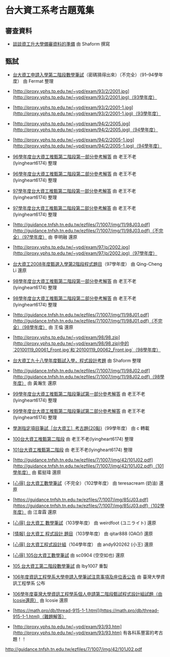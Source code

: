 # 台大資工系考古題蒐集

## 審查資料

- [談談資工升大學備審資料的準備](https://shaform.wordpress.com/2012/02/11/talks-about-application/) 由 Shaform 撰寫

## 甄試

- [台大資工申請入學第二階段數學筆試](https://hsnu1283.files.wordpress.com/2013/03/e58fb0e5a4a7e8b387e5b7a5e794b3e8ab8be585a5e5adb8e7acace4ba8ce99a8ee6aeb5e695b8e5adb8e7ad86e8a9a6.pdf)（密碼猜得出來）（不完全）（91–94學年度） 由 Fermat 整理
- [http://proxy.yphs.tp.edu.tw/~ypd/exam/93/2/2001.jpg](http://proxy.yphs.tp.edu.tw/~ypd/exam/93/2/2001.jpg)（93學年度）
- [http://proxy.yphs.tp.edu.tw/~ypd/exam/93/2/2001-1.jpg](http://proxy.yphs.tp.edu.tw/~ypd/exam/93/2/2001-1.jpg)（93學年度）
- [http://proxy.yphs.tp.edu.tw/~ypd/exam/94/2/2005.jpg](http://proxy.yphs.tp.edu.tw/~ypd/exam/94/2/2005.jpg)（94學年度）
- [http://proxy.yphs.tp.edu.tw/~ypd/exam/94/2/2005-1.jpg](http://proxy.yphs.tp.edu.tw/~ypd/exam/94/2/2005-1.jpg)（94學年度）
- [96學年度台大資工推甄第二階段第一部分參考解答](http://lyingheart6174.pixnet.net/blog/post/5121988) 由 老王不老(lyingheart6174) 整理
- [96學年度台大資工推甄第二階段第二部分參考解答](http://lyingheart6174.pixnet.net/blog/post/5121985) 由 老王不老(lyingheart6174) 整理
- [97學年度台大資工推甄第二階段第一部分參考解答](http://lyingheart6174.pixnet.net/blog/post/5121994) 由 老王不老(lyingheart6174) 整理
- [97學年度台大資工推甄第二階段第二部分參考解答](http://lyingheart6174.pixnet.net/blog/post/5121991) 由 老王不老(lyingheart6174) 整理
- [http://guidance.tnfsh.tn.edu.tw/ezfiles/7/1007/img/11/98J03.pdf](http://guidance.tnfsh.tn.edu.tw/ezfiles/7/1007/img/11/98J03.pdf)（不完全）（97學年度） 由 李明融 還原
- [http://proxy.yphs.tp.edu.tw/~ypd/exam/97/p/2002.jpg](http://proxy.yphs.tp.edu.tw/~ypd/exam/97/p/2002.jpg)（97學年度）
- [台大資工2008年度甄選入學第2階段程式題目](https://dowdow.wordpress.com/c_language/problem/NTUCSIE2008/)（97學年度） 由 Qing-Cheng Li 還原
- [98學年度台大資工推甄第二階段第一部分參考解答](http://lyingheart6174.pixnet.net/blog/post/5122177) 由 老王不老(lyingheart6174) 整理
- [98學年度台大資工推甄第二階段第二部分參考解答](http://lyingheart6174.pixnet.net/blog/post/5122165) 由 老王不老(lyingheart6174) 整理
- [http://guidance.tnfsh.tn.edu.tw/ezfiles/7/1007/img/11/98J01.pdf](http://guidance.tnfsh.tn.edu.tw/ezfiles/7/1007/img/11/98J01.pdf)（不完全）（98學年度） 由 王倫 還原
- [http://proxy.yphs.tp.edu.tw/~ypd/exam/98/98.zip](http://proxy.yphs.tp.edu.tw/~ypd/exam/98/98.zip)中的`20100119_00061_Front.jpg`和`20100119_00062_Front.jpg`（98學年度）
- [台大資工九十八學年度甄試入學，程式設計考題](https://shaform.wordpress.com/2009/03/29/ntucsi/) 由 Shaform 整理
- [http://guidance.tnfsh.tn.edu.tw/ezfiles/7/1007/img/11/98J02.pdf](http://guidance.tnfsh.tn.edu.tw/ezfiles/7/1007/img/11/98J02.pdf)（98學年度） 由 黃瀚生 還原
- [99學年度台大資工推甄第二階段筆試第一部分參考解答](http://lyingheart6174.pixnet.net/blog/post/5121529) 由 老王不老(lyingheart6174) 整理
- [99學年度台大資工推甄第二階段筆試第二部分參考解答](http://lyingheart6174.pixnet.net/blog/post/5121526) 由 老王不老(lyingheart6174) 整理
- [學測指定項目筆試［台大資工］考古題{20點}](https://tw.answers.yahoo.com/question/index?qid=20110207000010KK07602)（99學年度） 由 c 轉載
- [100台大資工推甄第二階段](http://lyingheart6174.pixnet.net/blog/post/5121454-100台大資工推甄第二階段) 由 老王不老(lyingheart6174) 整理
- [101台大資工推甄第二階段](http://lyingheart6174.pixnet.net/blog/post/5121469) 由 老王不老(lyingheart6174) 整理
- [http://guidance.tnfsh.tn.edu.tw/ezfiles/7/1007/img/42/101J02.pdf](http://guidance.tnfsh.tn.edu.tw/ezfiles/7/1007/img/42/101J02.pdf)（101學年度） 由 藍挺瑋 還原
- [[心得] 台大資工數學筆試](https://www.ptt.cc/bbs/SENIORHIGH/M.1364712123.A.BBA.html)（不完全）（102學年度） 由 teresacream (奶油) 還原
- [https://guidance.tnfsh.tn.edu.tw/ezfiles/7/1007/img/85/J03.pdf](https://guidance.tnfsh.tn.edu.tw/ezfiles/7/1007/img/85/J03.pdf)（102學年度） 由 江韋霖 還原
- [[心得] 台大資工 數學筆試](https://www.ptt.cc/bbs/SENIORHIGH/M.1396156101.A.6E9.html)（103學年度） 由 weirdfoot (ユニライト) 還原
- [[情報] 台大資工 程式設計 題目](https://www.ptt.cc/bbs/SENIORHIGH/M.1396184666.A.27C.html)（103學年度） 由 qitar888 (OAO/) 還原
- [[心得] 台大資工程式設計組](https://www.ptt.cc/bbs/SENIORHIGH/M.1428813218.A.F06.html)（104學年度） 由 andy920262 (小王) 還原
- [[心得] 105台大資工數學筆試](https://www.ptt.cc/bbs/SENIORHIGH/M.1459066236.A.25E.html) 由 sc0904 (空空如也) 還原
- [105 台大資工第二階段數學筆試](https://drive.google.com/file/d/0B5E1ZEPaYTutY3IwVjVoalMwM28/view) 由 lby1007 重製
- [106年度資訊工程學系大學申請入學筆試注意事項及座位表公告](https://www.csie.ntu.edu.tw/app/news.php?Sn=12372) 由 臺灣大學資訊工程學系 公布
- [106學年度臺灣大學資訊工程學系個人申請第二階段甄試程式設計組試題（由Icosie還原）](106-program.md) 由 Icosie 還原

- [https://math.pro/db/thread-915-1-1.html](https://math.pro/db/thread-915-1-1.html)（難題解答）

- [http://proxy.yphs.tp.edu.tw/~ypd/exam/93/93.htm](http://proxy.yphs.tp.edu.tw/~ypd/exam/93/93.htm) 有各科系豐富的考古題！！

http://guidance.tnfsh.tn.edu.tw/ezfiles/7/1007/img/42/101J02.pdf 
